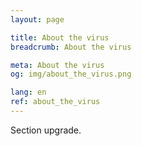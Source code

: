 ```yaml
---
layout: page

title: About the virus
breadcrumb: About the virus

meta: About the virus
og: img/about_the_virus.png

lang: en
ref: about_the_virus
---
```


Section upgrade.
